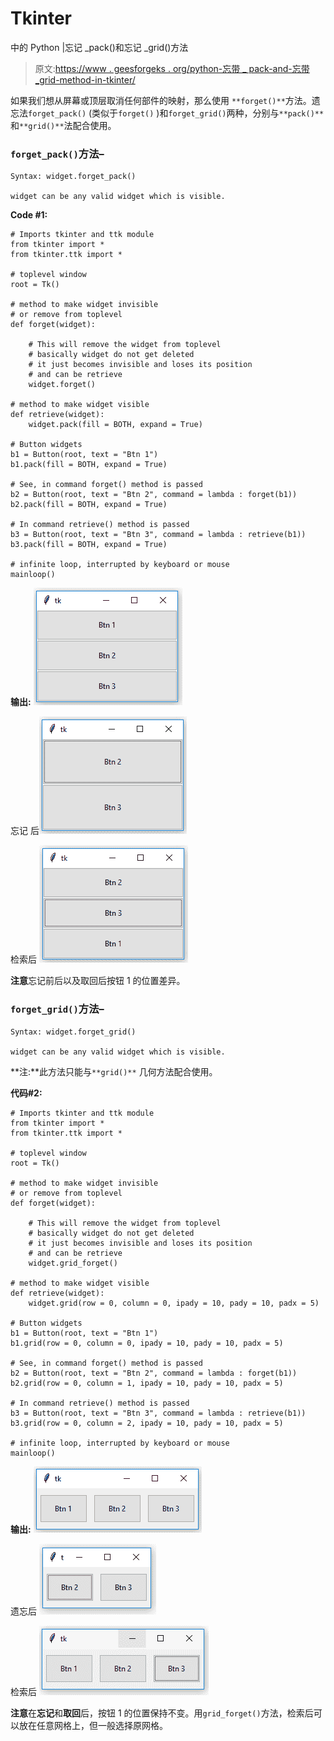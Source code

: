 # Tkinter

中的 Python |忘记 _pack()和忘记 _grid()方法

> 原文:[https://www . geesforgeks . org/python-忘带 _ pack-and-忘带 _grid-method-in-tkinter/](https://www.geeksforgeeks.org/python-forget_pack-and-forget_grid-method-in-tkinter/)

如果我们想从屏幕或顶层取消任何部件的映射，那么使用 `**forget()**`方法。遗忘法``forget_pack()`` (类似于`forget()` )和`forget_grid()`两种，分别与`**pack()**`和`**grid()**`法配合使用。

### `forget_pack()`方法–

```
Syntax: widget.forget_pack()

widget can be any valid widget which is visible.

```

**Code #1:**

```
# Imports tkinter and ttk module
from tkinter import * 
from tkinter.ttk import *

# toplevel window
root = Tk()

# method to make widget invisible
# or remove from toplevel
def forget(widget):

    # This will remove the widget from toplevel
    # basically widget do not get deleted
    # it just becomes invisible and loses its position
    # and can be retrieve
    widget.forget()

# method to make widget visible
def retrieve(widget):
    widget.pack(fill = BOTH, expand = True)

# Button widgets
b1 = Button(root, text = "Btn 1")
b1.pack(fill = BOTH, expand = True)

# See, in command forget() method is passed
b2 = Button(root, text = "Btn 2", command = lambda : forget(b1))
b2.pack(fill = BOTH, expand = True)

# In command retrieve() method is passed
b3 = Button(root, text = "Btn 3", command = lambda : retrieve(b1))
b3.pack(fill = BOTH, expand = True)

# infinite loop, interrupted by keyboard or mouse
mainloop()
```

**输出:**
![forget_pack() method ](img/2ff4ad67296b0cf83b1a8d8c5ff249b6.png)

忘记
后![After forget](img/471717f005efbe0db8dc78a68f7eae83.png)

检索后
![After retrieval](img/cdd1273ee7072f080600b1886ce5d370.png)

**注意**忘记前后以及取回后按钮 1 的位置差异。

### `forget_grid()`方法–

```
Syntax: widget.forget_grid()

widget can be any valid widget which is visible.

```

**注:**此方法只能与`**grid()**` 几何方法配合使用。

**代码#2:**

```
# Imports tkinter and ttk module
from tkinter import *
from tkinter.ttk import *

# toplevel window
root = Tk()

# method to make widget invisible
# or remove from toplevel
def forget(widget):

    # This will remove the widget from toplevel
    # basically widget do not get deleted
    # it just becomes invisible and loses its position
    # and can be retrieve
    widget.grid_forget()

# method to make widget visible
def retrieve(widget):
    widget.grid(row = 0, column = 0, ipady = 10, pady = 10, padx = 5)

# Button widgets
b1 = Button(root, text = "Btn 1")
b1.grid(row = 0, column = 0, ipady = 10, pady = 10, padx = 5)

# See, in command forget() method is passed
b2 = Button(root, text = "Btn 2", command = lambda : forget(b1))
b2.grid(row = 0, column = 1, ipady = 10, pady = 10, padx = 5)

# In command retrieve() method is passed
b3 = Button(root, text = "Btn 3", command = lambda : retrieve(b1))
b3.grid(row = 0, column = 2, ipady = 10, pady = 10, padx = 5)

# infinite loop, interrupted by keyboard or mouse
mainloop()
```

**输出:**
![forget_grid() method](img/6974a46593e8112d3085af8f0984357d.png)

遗忘后
![After Forget](img/3ad485af183c5b1a775c5cd0e34c7f7e.png)

检索后
![After  Retrieval](img/b681469676b494fef806c64b535418f7.png)

**注意**在**忘记**和**取回**后，按钮 1 的位置保持不变。用`grid_forget()`方法，检索后可以放在任意网格上，但一般选择原网格。